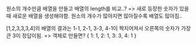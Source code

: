 원소의 개수만큼 배열을 만들고 배열의 length를 비교..?
	=> 새로 등장한 숫자가 있을 때 새로운 배열을 생성해야함. 원소의 개수가 많아지면 많아질수록 배열도 많아짐..

[1,2,3,3,3,4]의 배열의 결과는 1-1, 2-1, 3-3, 4-1이 짝지어져서 오른쪽의 숫자가 가장 큰 3이 정답이됨.
	=> 객체로 만들면?
	{
	  1: 1,
    2: 1,
	  3: 3,
	  4: 1
  } 

